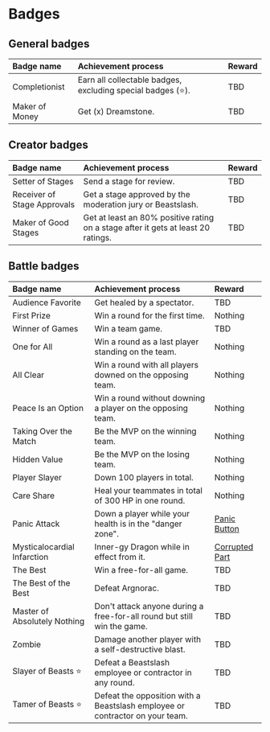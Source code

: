 # Badges
## General badges
<table>
  <thead>
    <tr>
      <th align="left">Badge name</th>
      <th align="left">Achievement process</th>
      <th align="left">Reward</th>
    </tr>
  </thead>
  <tbody>
    <tr>
      <td>Completionist</td>
      <td>Earn all collectable badges, excluding special badges (⭐).</td>
      <td>TBD</td>
    </tr>
    <tr>
      <td>Maker of Money</td>
      <td>Get (x) Dreamstone.</td>
      <td>TBD</td>
    </tr>
  </tbody>
</table>

## Creator badges
<table>
  <thead>
    <tr>
      <th align="left">Badge name</th>
      <th align="left">Achievement process</th>
      <th align="left">Reward</th>
    </tr>
  </thead>
  <tbody>
    <tr>
      <td>Setter of Stages</td>
      <td>Send a stage for review.</td>
      <td>TBD</td>
    </tr>
    <tr>
      <td>Receiver of Stage Approvals</td>
      <td>Get a stage approved by the moderation jury or Beastslash.</td>
      <td>TBD</td>
    </tr>
    <tr>
      <td>Maker of Good Stages</td>
      <td>Get at least an 80% positive rating on a stage after it gets at least 20 ratings.</td>
      <td>TBD</td>
    </tr>
  </tbody>
</table>

## Battle badges
<table>
  <thead>
    <tr>
      <th align="left">Badge name</th>
      <th align="left">Achievement process</th>
      <th align="left">Reward</th>
    </tr>
  </thead>
  <tbody>
    <tr>
      <td>Audience Favorite</td>
      <td>Get healed by a spectator.</td>
      <td>TBD</td>
    </tr>
    <tr>
      <td>First Prize</td>
      <td>Win a round for the first time.</td>
      <td>Nothing</td>
    </tr>
    <tr>
      <td>Winner of Games</td>
      <td>Win a team game.</td>
      <td>TBD</td>
    </tr>
    <tr>
      <td>One for All</td>
      <td>Win a round as a last player standing on the team.</td>
      <td>Nothing</td>
    </tr>
    <tr>
      <td>All Clear</td>
      <td>Win a round with all players downed on the opposing team.</td>
      <td>Nothing</td>
    </tr>
    <tr>
      <td>Peace Is an Option</td>
      <td>Win a round without downing a player on the opposing team.</td>
      <td>Nothing</td>
    </tr>
    <tr>
      <td>Taking Over the Match</td>
      <td>Be the MVP on the winning team.</td>
      <td>Nothing</td>
    </tr>
    <tr>
      <td>Hidden Value</td>
      <td>Be the MVP on the losing team.</td>
      <td>Nothing</td>
    </tr>
    <tr>
      <td>Player Slayer</td>
      <td>Down 100 players in total.</td>
      <td>Nothing</td>
    </tr>
    <tr>
      <td>Care Share</td>
      <td>Heal your teammates in total of 300 HP in one round.</td>
      <td>Nothing</td>
    </tr>
    <tr>
      <td>Panic Attack</td>
      <td>Down a player while your health is in the "danger zone".</td>
      <td>
        <a href="/inventory/items/panic-button.md">Panic Button</a>
      </td>
    </tr>
    <tr>
      <td>Mysticalocardial Infarction</td>
      <td>Inner-gy Dragon while in effect from it.</td>
      <td>
        <a href="/inventory/items/corrupted-part.md">Corrupted Part</a>
      </td>
    </tr>
    <tr>
      <td>The Best</td>
      <td>Win a free-for-all game.</td>
      <td>TBD</td>
    </tr>
    <tr>
      <td>The Best of the Best</td>
      <td>Defeat Argnorac.</td>
      <td>TBD</td>
    </tr>
    <tr>
      <td>Master of Absolutely Nothing</td>
      <td>Don't attack anyone during a free-for-all round but still win the game.</td>
      <td>TBD</td>
    </tr>
    <tr>
      <td>Zombie</td>
      <td>Damage another player with a self-destructive blast.</td>
      <td>TBD</td>
    </tr>
    <tr>
      <td>Slayer of Beasts ⭐</td>
      <td>Defeat a Beastslash employee or contractor in any round.</td>
      <td>TBD</td>
    </tr>
    <tr>
      <td>Tamer of Beasts ⭐</td>
      <td>Defeat the opposition with a Beastslash employee or contractor on your team.</td>
      <td>TBD</td>
    </tr>
  </tbody>
</table>
